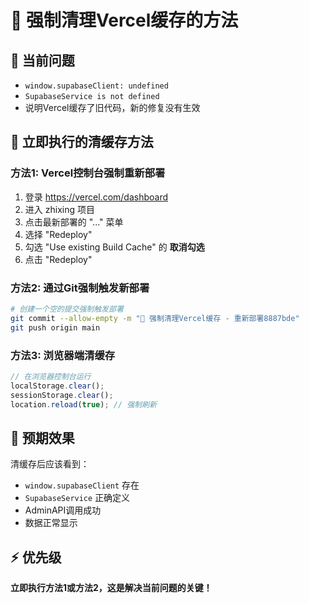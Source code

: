 # 🚀 强制清理Vercel缓存的方法

## 🎯 **当前问题**
- `window.supabaseClient: undefined` 
- `SupabaseService is not defined`
- 说明Vercel缓存了旧代码，新的修复没有生效

## 🔧 **立即执行的清缓存方法**

### **方法1: Vercel控制台强制重新部署**
1. 登录 https://vercel.com/dashboard
2. 进入 zhixing 项目
3. 点击最新部署的 "..." 菜单
4. 选择 "Redeploy" 
5. 勾选 "Use existing Build Cache" 的 **取消勾选**
6. 点击 "Redeploy"

### **方法2: 通过Git强制触发新部署**
```bash
# 创建一个空的提交强制触发部署
git commit --allow-empty -m "🚀 强制清理Vercel缓存 - 重新部署8887bde"
git push origin main
```

### **方法3: 浏览器端清缓存**
```javascript
// 在浏览器控制台运行
localStorage.clear();
sessionStorage.clear();
location.reload(true); // 强制刷新
```

## 🎯 **预期效果**
清缓存后应该看到：
- `window.supabaseClient` 存在
- `SupabaseService` 正确定义  
- AdminAPI调用成功
- 数据正常显示

## ⚡ **优先级**
**立即执行方法1或方法2，这是解决当前问题的关键！**

